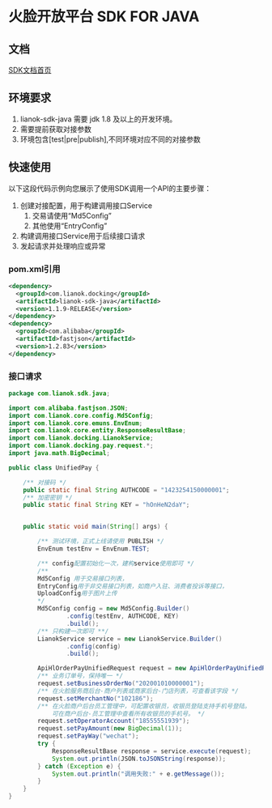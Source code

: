 # 火脸开放平台 SDK FOR JAVA

## 文档
[SDK文档首页](https://www.yuque.com/youyun-8yqqt/vpbgq7)


## 环境要求
1. lianok-sdk-java 需要 jdk 1.8 及以上的开发环境。
2. 需要提前获取对接参数
3. 环境包含\[test|pre|publish\],不同环境对应不同的对接参数

## 快速使用
以下这段代码示例向您展示了使用SDK调用一个API的主要步骤：
1. 创建对接配置，用于构建调用接口Service
    1. 交易请使用“Md5Config”
    2. 其他使用“EntryConfig”
2. 构建调用接口Service用于后续接口请求
3. 发起请求并处理响应或异常

### pom.xml引用
```xml
<dependency>
  <groupId>com.lianok.docking</groupId>
  <artifactId>lianok-sdk-java</artifactId>
  <version>1.1.9-RELEASE</version>
</dependency>
<dependency>
  <groupId>com.alibaba</groupId>
  <artifactId>fastjson</artifactId>
  <version>1.2.83</version>
</dependency>
```

### 接口请求
```java
package com.lianok.sdk.java;

import com.alibaba.fastjson.JSON;
import com.lianok.core.config.Md5Config;
import com.lianok.core.emuns.EnvEnum;
import com.lianok.core.entity.ResponseResultBase;
import com.lianok.docking.LianokService;
import com.lianok.docking.pay.request.*;
import java.math.BigDecimal;

public class UnifiedPay {

    /** 对接码 */
    public static final String AUTHCODE = "1423254150000001";
    /** 加密密钥 */
    public static final String KEY = "hOnHeN2daY";


    public static void main(String[] args) {

        /** 测试环境，正式上线请使用 PUBLISH */
        EnvEnum testEnv = EnvEnum.TEST;

        /** config配置初始化一次，建构service使用即可 */
        /**
        Md5Config 用于交易接口列表，
        EntryConfig用于非交易接口列表，如商户入驻、消费者投诉等接口，
        UploadConfig用于图片上传
        */
        Md5Config config = new Md5Config.Builder()
                .config(testEnv, AUTHCODE, KEY)
                .build();
        /** 只构建一次即可 **/
        LianokService service = new LianokService.Builder()
                .config(config)
                .build();

        ApiHlOrderPayUnifiedRequest request = new ApiHlOrderPayUnifiedRequest();
        /** 业务订单号，保持唯一 */
        request.setBusinessOrderNo("202001010000001");
        /** 在火脸服务商后台-商户列表或商家后台-门店列表，可查看该字段 */
        request.setMerchantNo("102186");
        /** 在火脸商户后台员工管理中，可配置收银员，收银员登陆支持手机号登陆。
        	可在商户后台-员工管理中查看所有收银员的手机号。 */
        request.setOperatorAccount("18555551939");
        request.setPayAmount(new BigDecimal(1));
        request.setPayWay("wechat");
        try {
            ResponseResultBase response = service.execute(request);
            System.out.println(JSON.toJSONString(response));
        } catch (Exception e) {
            System.out.println("调用失败:" + e.getMessage());
        }
    }
}
```
